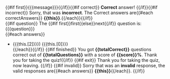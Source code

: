 {{#if first}}{{{message}}}{{/if}}{{#if correct}} __Correct__ answer! {{/if}}{{#if incorrect}} Sorry, that was __incorrect__. The Correct answers are{{#each correctAnswers}} __{{this}}__.{{/each}}{{/if}}  
{{#if question}} The {{#if first}}first{{else}}next{{/if}} question is: {{{question}}}  
{{#each answers}}
- {{{this.[2]}}}) {{{this.[0]}}}  
{{/each}}{{/if}}
{{#if finished}} You got __{{totalCorrect}}__ questions correct out of __{{totalQuestions}}__ with a score of __{{score}}%__. Thank you for taking the quiz!{{/if}}
{{#if exit}}
Thank you for taking the quiz, now leaving.
{{/if}}
{{#if invalid}}
Sorry that was an __invalid__ response, the valid responses are{{#each answers}} __{{this}}__{{/each}}.
{{/if}}
